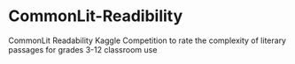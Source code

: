 # CommonLit-Readibility
CommonLit Readability Kaggle Competition to rate the complexity of literary passages for grades 3-12 classroom use
